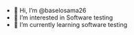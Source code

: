 - 👋 Hi, I’m @baselosama26
- 👀 I’m interested in Software testing 
- 🌱 I’m currently learning software testing
